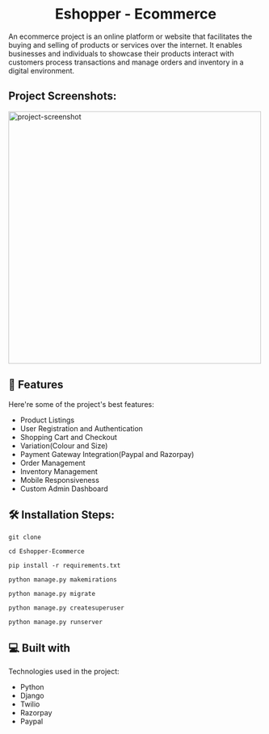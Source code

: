 <h1 align="center" id="title">Eshopper - Ecommerce</h1>

<p id="description">An ecommerce project is an online platform or website that facilitates the buying and selling of products or services over the internet. It enables businesses and individuals to showcase their products interact with customers process transactions and manage orders and inventory in a digital environment.</p>

<h2>Project Screenshots:</h2>

<img src="https://drive.google.com/file/d/1oFCdxTK26tECT7QWtwkV4OZeJiqKC7CW/view?usp=sharing" alt="project-screenshot" width="500" height="500"/>

  
  
<h2>🧐 Features</h2>

Here're some of the project's best features:

*   Product Listings
*   User Registration and Authentication
*   Shopping Cart and Checkout
*   Variation(Colour and Size)
*   Payment Gateway Integration(Paypal and Razorpay)
*   Order Management
*   Inventory Management
*   Mobile Responsiveness
*   Custom Admin Dashboard

<h2>🛠️ Installation Steps:</h2>

```
git clone
```

```
cd Eshopper-Ecommerce
```

```
pip install -r requirements.txt
```

```
python manage.py makemirations
```

```
python manage.py migrate 
```

```
python manage.py createsuperuser
```

```
python manage.py runserver
```

  
  
<h2>💻 Built with</h2>

Technologies used in the project:

*   Python
*   Django
*   Twilio
*   Razorpay
*   Paypal
